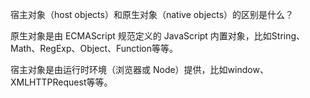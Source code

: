 宿主对象（host objects）和原生对象（native objects）的区别是什么？

原生对象是由 ECMAScript 规范定义的 JavaScript 内置对象，比如String、Math、RegExp、Object、Function等等。

宿主对象是由运行时环境（浏览器或 Node）提供，比如window、XMLHTTPRequest等等。